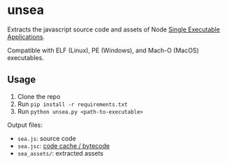 # unsea

Extracts the javascript source code and assets of Node [Single Executable Applications](https://nodejs.org/api/single-executable-applications.html).

Compatible with ELF (Linux), PE (Windows), and Mach-O (MacOS) executables.

## Usage

1. Clone the repo
2. Run `pip install -r requirements.txt`
3. Run `python unsea.py <path-to-executable>`

Output files:

- `sea.js`: source code
- `sea.jsc`: [code cache / bytecode](https://nodejs.org/api/single-executable-applications.html#v8-code-cache-support)
- `sea_assets/`: extracted assets
